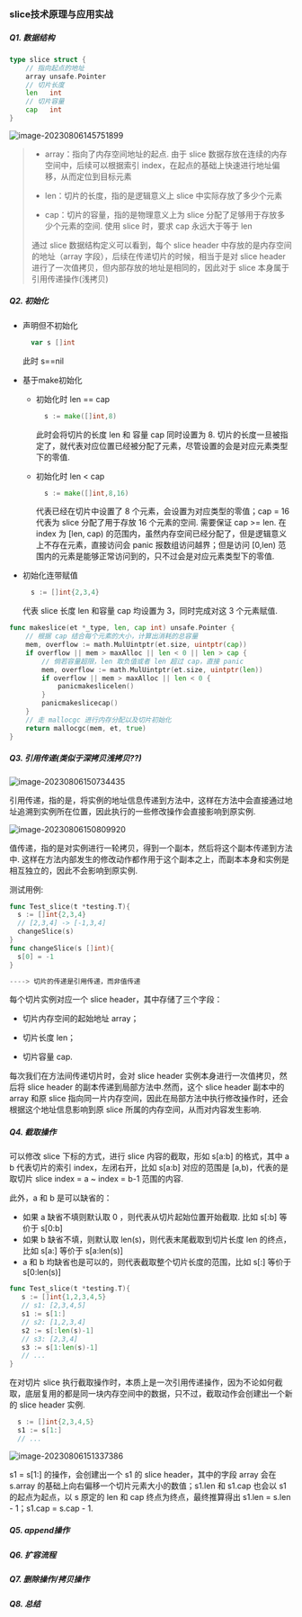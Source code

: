 ### slice技术原理与应用实战

##### Q1. 数据结构

```go
type slice struct {
    // 指向起点的地址
    array unsafe.Pointer
    // 切片长度
    len   int
    // 切片容量
    cap   int
}
```

![image-20230806145751899](https://cscgblog-1301638685.cos.ap-chengdu.myqcloud.com/note/image-20230806145751899.png)

>- array：指向了内存空间地址的起点. 由于 slice 数据存放在连续的内存空间中，后续可以根据索引 index，在起点的基础上快速进行地址偏移，从而定位到目标元素
>
>- len：切片的长度，指的是逻辑意义上 slice 中实际存放了多少个元素
>
>- cap：切片的容量，指的是物理意义上为 slice 分配了足够用于存放多少个元素的空间. 使用 slice 时，要求 cap 永远大于等于 len
>
>  通过 slice 数据结构定义可以看到，每个 slice header 中存放的是内存空间的地址（array 字段），后续在传递切片的时候，相当于是对 slice header 进行了一次值拷贝，但内部存放的地址是相同的，因此对于 slice 本身属于引用传递操作(浅拷贝)

##### Q2. 初始化

- 声明但不初始化

  ```go
    var s []int 
  ```

  此时 s==nil

- 基于make初始化

  - 初始化时 len == cap

    ```go
      s := make([]int,8)
    ```

    此时会将切片的长度 len 和 容量 cap 同时设置为 8. 切片的长度一旦被指定了，就代表对应位置已经被分配了元素，尽管设置的会是对应元素类型下的零值.

  - 初始化时 len < cap

    ```go
      s := make([]int,8,16)
    ```

    代表已经在切片中设置了 8 个元素，会设置为对应类型的零值；cap = 16 代表为 slice 分配了用于存放 16 个元素的空间. 需要保证 cap >= len. 在 index 为 [len, cap) 的范围内，虽然内存空间已经分配了，但是逻辑意义上不存在元素，直接访问会 panic 报数组访问越界；但是访问 [0,len) 范围内的元素是能够正常访问到的，只不过会是对应元素类型下的零值.

- 初始化连带赋值

  ```go
    s := []int{2,3,4}
  ```

  代表 slice 长度 len 和容量 cap 均设置为 3，同时完成对这 3 个元素赋值.

```go
func makeslice(et *_type, len, cap int) unsafe.Pointer {
    // 根据 cap 结合每个元素的大小，计算出消耗的总容量
    mem, overflow := math.MulUintptr(et.size, uintptr(cap))
    if overflow || mem > maxAlloc || len < 0 || len > cap {
        // 倘若容量超限，len 取负值或者 len 超过 cap，直接 panic
        mem, overflow := math.MulUintptr(et.size, uintptr(len))
        if overflow || mem > maxAlloc || len < 0 {
            panicmakeslicelen()
        }
        panicmakeslicecap()
    }
    // 走 mallocgc 进行内存分配以及切片初始化
    return mallocgc(mem, et, true)
}
```

##### Q3. 引用传递(类似于深拷贝浅拷贝??)

![image-20230806150734435](https://cscgblog-1301638685.cos.ap-chengdu.myqcloud.com/note/image-20230806150734435.png)

引用传递，指的是，将实例的地址信息传递到方法中，这样在方法中会直接通过地址追溯到实例所在位置，因此执行的一些修改操作会直接影响到原实例.

![image-20230806150809920](https://cscgblog-1301638685.cos.ap-chengdu.myqcloud.com/note/image-20230806150809920.png)

值传递，指的是对实例进行一轮拷贝，得到一个副本，然后将这个副本传递到方法中. 这样在方法内部发生的修改动作都作用于这个副本之上，而副本本身和实例是相互独立的，因此不会影响到原实例.

测试用例:

```go
func Test_slice(t *testing.T){
  s := []int{2,3,4}
  // [2,3,4] -> [-1,3,4]
  changeSlice(s)
}
func changeSlice(s []int){
  s[0] = -1
}

----> 切片的传递是引用传递，而非值传递
```

每个切片实例对应一个 slice header，其中存储了三个字段：

- 切片内存空间的起始地址 array；

- 切片长度 len；

- 切片容量 cap.

每次我们在方法间传递切片时，会对 slice header 实例本身进行一次值拷贝，然后将 slice header 的副本传递到局部方法中.然而，这个 slice header 副本中的 array 和原 slice 指向同一片内存空间，因此在局部方法中执行修改操作时，还会根据这个地址信息影响到原 slice 所属的内存空间，从而对内容发生影响.

##### Q4. 截取操作

可以修改 slice 下标的方式，进行 slice 内容的截取，形如 s[a:b] 的格式，其中 a b 代表切片的索引 index，左闭右开，比如 s[a:b] 对应的范围是 [a,b)，代表的是取切片 slice index = a ~ index = b-1 范围的内容.

此外，a 和 b 是可以缺省的：

- 如果 a 缺省不填则默认取 0 ，则代表从切片起始位置开始截取. 比如 s[:b] 等价于 s[0:b]
- 如果 b 缺省不填，则默认取 len(s)，则代表末尾截取到切片长度 len 的终点，比如 s[a:] 等价于 s[a:len(s)]
- a 和 b 均缺省也是可以的，则代表截取整个切片长度的范围，比如 s[:] 等价于 s[0:len(s)]

```go
func Test_slice(t *testing.T){
   s := []int{1,2,3,4,5}
   // s1: [2,3,4,5]
   s1 := s[1:]
   // s2: [1,2,3,4]
   s2 := s[:len(s)-1]
   // s3: [2,3,4] 
   s3 := s[1:len(s)-1]
   // ...
}
```

在对切片 slice 执行截取操作时，本质上是一次引用传递操作，因为不论如何截取，底层复用的都是同一块内存空间中的数据，只不过，截取动作会创建出一个新的 slice header 实例.

```go
  s := []int{2,3,4,5}
  s1 := s[1:]
  // ...
```



![image-20230806151337386](https://cscgblog-1301638685.cos.ap-chengdu.myqcloud.com/note/image-20230806151337386.png)

s1 = s[1:] 的操作，会创建出一个 s1 的 slice header，其中的字段 array 会在 s.array 的基础上向右偏移一个切片元素大小的数值；s1.len 和 s1.cap 也会以 s1 的起点为起点，以 s 原定的 len 和 cap 终点为终点，最终推算得出 s1.len = s.len - 1；s1.cap = s.cap - 1.

##### Q5. append操作



##### Q6. 扩容流程



##### Q7. 删除操作/拷贝操作



##### Q8. 总结

